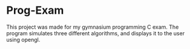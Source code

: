 # Prog-Exam

This project was made for my gymnasium programming C exam. The program simulates three different algorithms, and displays it to the user using opengl.
